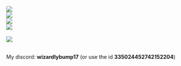 <a href="javascript:;">
    <img src="https://github-readme-stats.vercel.app/api?username=WizardlyBump17&show_icons=true&theme=dark&count_private=true&include_all_commits=true">
</a>
<br>
<picture>
    <img src="https://github-readme-stats.vercel.app/api/top-langs/?username=WizardlyBump17&langs_count=4&theme=dark&count_private=true">
</picture>
<br>
<picture>
    <img src="https://github-readme-stats.vercel.app/api/wakatime/?username=WizardlyBump17&langs_count=4&theme=dark&count_private=true">
</picture>
<br>
<picture>
    <img src="https://wakatime.com/badge/user/6e86b908-7bfd-4cb9-9128-8fa18c67e54a.svg?style=for-the-badge">
</picture>

<br>
<br>
<a href="https://github.com/WizardlyBump17/WLib">
    <img src="https://github-readme-stats.vercel.app/api/pin/?username=WizardlyBump17&repo=WLib&theme=dark">
</a>
<br>
<br>

My discord: **wizardlybump17** (or use the id **335024452742152204**)
